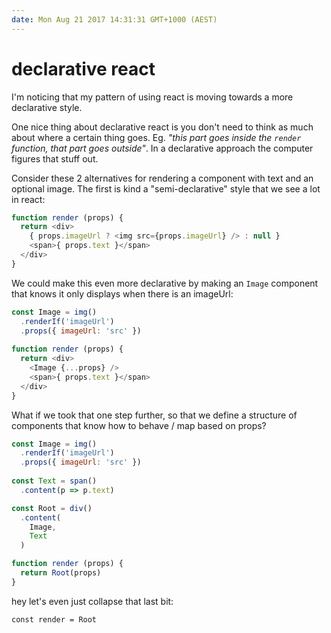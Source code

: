 ```yaml
---
date: Mon Aug 21 2017 14:31:31 GMT+1000 (AEST)
---
```


# declarative react

I'm noticing that my pattern of using react is moving towards a more declarative style.

One nice thing about declarative react is you don't need to think as much about where a certain thing goes. Eg. _"this part goes inside the `render` function, that part goes outside"_. In a declarative approach the computer figures that stuff out.

Consider these 2 alternatives for rendering a component with text and an optional image. The first is kind a "semi-declarative" style that we see a lot in react:

```js
function render (props) {
  return <div>
    { props.imageUrl ? <img src={props.imageUrl} /> : null }
    <span>{ props.text }</span>
  </div>
}
```

We could make this even more declarative by making an `Image` component that knows it only displays when there is an imageUrl:

```js
const Image = img()
  .renderIf('imageUrl')
  .props({ imageUrl: 'src' })
  
function render (props) {
  return <div>
    <Image {...props} />
    <span>{ props.text }</span>
  </div>
}
```

What if we took that one step further, so that we define a structure of components that know how to behave / map based on props?

```js
const Image = img()
  .renderIf('imageUrl')
  .props({ imageUrl: 'src' })
 
const Text = span()
  .content(p => p.text)

const Root = div()
  .content(
    Image,
    Text
  )

function render (props) {
  return Root(props)
}
```

hey let's even just collapse that last bit:

```
const render = Root
```
